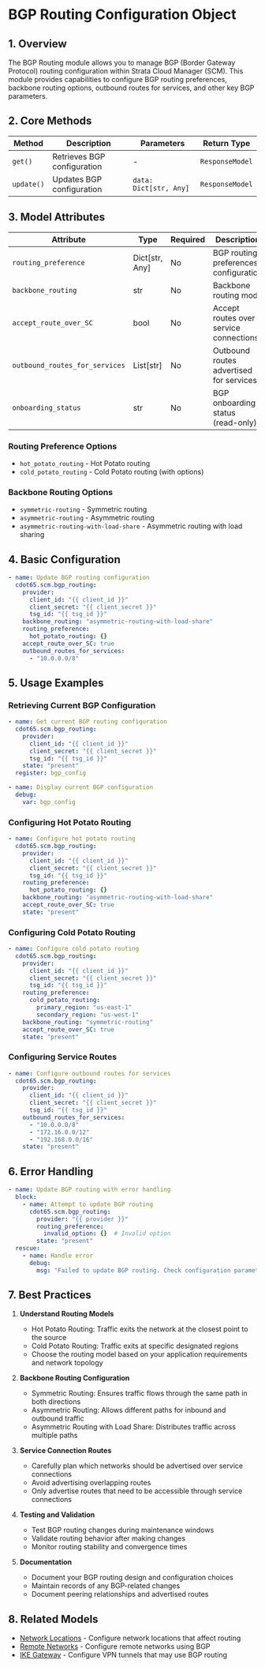 # BGP Routing Configuration Object

## 1. Overview
The BGP Routing module allows you to manage BGP (Border Gateway Protocol) routing configuration within Strata Cloud Manager (SCM). This module provides capabilities to configure BGP routing preferences, backbone routing options, outbound routes for services, and other key BGP parameters.

## 2. Core Methods

| Method     | Description                    | Parameters                | Return Type            |
|------------|--------------------------------|---------------------------|------------------------|
| `get()`    | Retrieves BGP configuration    | -                         | `ResponseModel`        |
| `update()` | Updates BGP configuration      | `data: Dict[str, Any]`    | `ResponseModel`        |

## 3. Model Attributes

| Attribute                    | Type                 | Required | Description                                         |
|------------------------------|----------------------|----------|-----------------------------------------------------|
| `routing_preference`         | Dict[str, Any]       | No       | BGP routing preferences configuration                |
| `backbone_routing`           | str                  | No       | Backbone routing mode                               |
| `accept_route_over_SC`       | bool                 | No       | Accept routes over service connections              |
| `outbound_routes_for_services` | List[str]          | No       | Outbound routes advertised for services             |
| `onboarding_status`          | str                  | No       | BGP onboarding status (read-only)                   |

### Routing Preference Options

- `hot_potato_routing` - Hot Potato routing
- `cold_potato_routing` - Cold Potato routing (with options)

### Backbone Routing Options

- `symmetric-routing` - Symmetric routing
- `asymmetric-routing` - Asymmetric routing
- `asymmetric-routing-with-load-share` - Asymmetric routing with load sharing

## 4. Basic Configuration

<div class="termy">

<!-- termynal -->

```yaml
- name: Update BGP routing configuration
  cdot65.scm.bgp_routing:
    provider:
      client_id: "{{ client_id }}"
      client_secret: "{{ client_secret }}"
      tsg_id: "{{ tsg_id }}"
    backbone_routing: "asymmetric-routing-with-load-share"
    routing_preference:
      hot_potato_routing: {}
    accept_route_over_SC: true
    outbound_routes_for_services:
      - "10.0.0.0/8"
```

</div>

## 5. Usage Examples

### Retrieving Current BGP Configuration

<div class="termy">

<!-- termynal -->

```yaml
- name: Get current BGP routing configuration
  cdot65.scm.bgp_routing:
    provider:
      client_id: "{{ client_id }}"
      client_secret: "{{ client_secret }}"
      tsg_id: "{{ tsg_id }}"
    state: "present"
  register: bgp_config

- name: Display current BGP configuration
  debug:
    var: bgp_config
```

</div>

### Configuring Hot Potato Routing

<div class="termy">

<!-- termynal -->

```yaml
- name: Configure hot potato routing
  cdot65.scm.bgp_routing:
    provider:
      client_id: "{{ client_id }}"
      client_secret: "{{ client_secret }}"
      tsg_id: "{{ tsg_id }}"
    routing_preference:
      hot_potato_routing: {}
    backbone_routing: "asymmetric-routing-with-load-share"
    accept_route_over_SC: true
    state: "present"
```

</div>

### Configuring Cold Potato Routing

<div class="termy">

<!-- termynal -->

```yaml
- name: Configure cold potato routing
  cdot65.scm.bgp_routing:
    provider:
      client_id: "{{ client_id }}"
      client_secret: "{{ client_secret }}"
      tsg_id: "{{ tsg_id }}"
    routing_preference:
      cold_potato_routing:
        primary_region: "us-east-1"
        secondary_region: "us-west-1"
    backbone_routing: "symmetric-routing"
    accept_route_over_SC: true
    state: "present"
```

</div>

### Configuring Service Routes

<div class="termy">

<!-- termynal -->

```yaml
- name: Configure outbound routes for services
  cdot65.scm.bgp_routing:
    provider:
      client_id: "{{ client_id }}"
      client_secret: "{{ client_secret }}"
      tsg_id: "{{ tsg_id }}"
    outbound_routes_for_services:
      - "10.0.0.0/8"
      - "172.16.0.0/12"
      - "192.168.0.0/16"
    state: "present"
```

</div>

## 6. Error Handling

<div class="termy">

<!-- termynal -->

```yaml
- name: Update BGP routing with error handling
  block:
    - name: Attempt to update BGP routing
      cdot65.scm.bgp_routing:
        provider: "{{ provider }}"
        routing_preference:
          invalid_option: {}  # Invalid option
        state: "present"
  rescue:
    - name: Handle error
      debug:
        msg: "Failed to update BGP routing. Check configuration parameters."
```

</div>

## 7. Best Practices

1. **Understand Routing Models**
   - Hot Potato Routing: Traffic exits the network at the closest point to the source
   - Cold Potato Routing: Traffic exits at specific designated regions
   - Choose the routing model based on your application requirements and network topology

2. **Backbone Routing Configuration**
   - Symmetric Routing: Ensures traffic flows through the same path in both directions
   - Asymmetric Routing: Allows different paths for inbound and outbound traffic
   - Asymmetric Routing with Load Share: Distributes traffic across multiple paths

3. **Service Connection Routes**
   - Carefully plan which networks should be advertised over service connections
   - Avoid advertising overlapping routes
   - Only advertise routes that need to be accessible through service connections

4. **Testing and Validation**
   - Test BGP routing changes during maintenance windows
   - Validate routing behavior after making changes
   - Monitor routing stability and convergence times

5. **Documentation**
   - Document your BGP routing design and configuration choices
   - Maintain records of any BGP-related changes
   - Document peering relationships and advertised routes

## 8. Related Models

- [Network Locations](network_locations.md) - Configure network locations that affect routing
- [Remote Networks](remote_networks.md) - Configure remote networks using BGP
- [IKE Gateway](ike_gateway.md) - Configure VPN tunnels that may use BGP routing